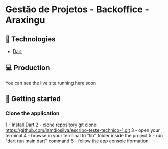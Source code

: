 # Gestão de Projetos - Backoffice - Araxingu

## 🧪 Technologies

- [Dart](https://dart.dev/)
  
## 💻 Production

You can see the live site running here soon

## 🚀 Getting started

### Clone the application
1 - Install [Dart](https://dart.dev/)
2 - clone repository
      git clone https://github.com/iamdiosilva/escribo-teste-technico-1.git
3 - open your terminal
4 - browse in your terminal to "lib" folder inside the project
5 - run "dart run main.dart" command
6 - follow the app console iformation

